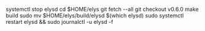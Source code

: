 

systemctl stop elysd
cd $HOME/elys
git fetch --all
git checkout v0.6.0
make build
sudo mv $HOME/elys/build/elysd $(which elysd)
sudo systemctl restart elysd && sudo journalctl -u elysd -f

